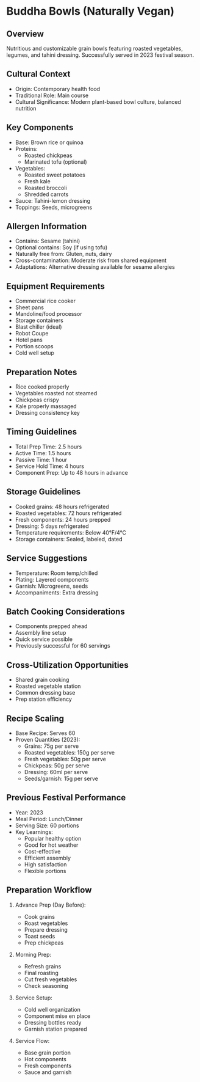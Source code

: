 # Buddha Bowls (Naturally Vegan)

## Overview
Nutritious and customizable grain bowls featuring roasted vegetables, legumes, and tahini dressing. Successfully served in 2023 festival season.

## Cultural Context
- Origin: Contemporary health food
- Traditional Role: Main course
- Cultural Significance: Modern plant-based bowl culture, balanced nutrition

## Key Components
- Base: Brown rice or quinoa
- Proteins: 
  - Roasted chickpeas
  - Marinated tofu (optional)
- Vegetables:
  - Roasted sweet potatoes
  - Fresh kale
  - Roasted broccoli
  - Shredded carrots
- Sauce: Tahini-lemon dressing
- Toppings: Seeds, microgreens

## Allergen Information
- Contains: Sesame (tahini)
- Optional contains: Soy (if using tofu)
- Naturally free from: Gluten, nuts, dairy
- Cross-contamination: Moderate risk from shared equipment
- Adaptations: Alternative dressing available for sesame allergies

## Equipment Requirements
- Commercial rice cooker
- Sheet pans
- Mandoline/food processor
- Storage containers
- Blast chiller (ideal)
- Robot Coupe
- Hotel pans
- Portion scoops
- Cold well setup

## Preparation Notes
- Rice cooked properly
- Vegetables roasted not steamed
- Chickpeas crispy
- Kale properly massaged
- Dressing consistency key

## Timing Guidelines
- Total Prep Time: 2.5 hours
- Active Time: 1.5 hours
- Passive Time: 1 hour
- Service Hold Time: 4 hours
- Component Prep: Up to 48 hours in advance

## Storage Guidelines
- Cooked grains: 48 hours refrigerated
- Roasted vegetables: 72 hours refrigerated
- Fresh components: 24 hours prepped
- Dressing: 5 days refrigerated
- Temperature requirements: Below 40°F/4°C
- Storage containers: Sealed, labeled, dated

## Service Suggestions
- Temperature: Room temp/chilled
- Plating: Layered components
- Garnish: Microgreens, seeds
- Accompaniments: Extra dressing

## Batch Cooking Considerations
- Components prepped ahead
- Assembly line setup
- Quick service possible
- Previously successful for 60 servings

## Cross-Utilization Opportunities
- Shared grain cooking
- Roasted vegetable station
- Common dressing base
- Prep station efficiency

## Recipe Scaling
- Base Recipe: Serves 60
- Proven Quantities (2023):
  - Grains: 75g per serve
  - Roasted vegetables: 150g per serve
  - Fresh vegetables: 50g per serve
  - Chickpeas: 50g per serve
  - Dressing: 60ml per serve
  - Seeds/garnish: 15g per serve

## Previous Festival Performance
- Year: 2023
- Meal Period: Lunch/Dinner
- Serving Size: 60 portions
- Key Learnings:
  - Popular healthy option
  - Good for hot weather
  - Cost-effective
  - Efficient assembly
  - High satisfaction
  - Flexible portions

## Preparation Workflow
1. Advance Prep (Day Before):
   - Cook grains
   - Roast vegetables
   - Prepare dressing
   - Toast seeds
   - Prep chickpeas

2. Morning Prep:
   - Refresh grains
   - Final roasting
   - Cut fresh vegetables
   - Check seasoning

3. Service Setup:
   - Cold well organization
   - Component mise en place
   - Dressing bottles ready
   - Garnish station prepared

4. Service Flow:
   - Base grain portion
   - Hot components
   - Fresh components
   - Sauce and garnish 